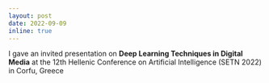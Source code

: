 ```yaml
---
layout: post
date: 2022-09-09
inline: true
---
```


I gave an invited presentation on **Deep Learning Techniques in Digital Media** at the 12th Hellenic Conference on Artificial Intelligence (SETN 2022) in Corfu, Greece
